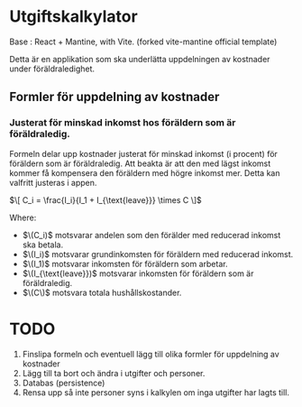 # Utgiftskalkylator

Base : React + Mantine, with Vite. (forked vite-mantine official template)

Detta är en applikation som ska underlätta uppdelningen av kostnader under
föräldraledighet.

## Formler för uppdelning av kostnader

### Justerat för minskad inkomst hos föräldern som är föräldraledig.

Formeln delar upp kostnader justerat för minskad inkomst (i procent) för föräldern som är föräldraledig. Att beakta är att
den med lägst inkomst kommer få kompensera den föräldern med högre inkomst mer. Detta kan valfritt justeras i appen.

$\[ C_i = \frac{I_i}{I_1 + I_{\text{leave}}} \times C \]$

Where:
- $\(C_i)$ motsvarar andelen som den förälder med reducerad inkomst ska betala.
- $\(I_i)$ motsvarar grundinkomsten för föräldern med reducerad inkomst.
- $\(I_1)$ motsvarar inkomsten för föräldern som arbetar.
- $\(I_{\text{leave}})$ motsvarar inkomsten för föräldern som är föräldraledig.
- $\(C\)$ motsvara totala hushållskostander.


# TODO

1. Finslipa formeln och eventuell lägg till olika formler för uppdelning av kostnader
2. Lägg till ta bort och ändra i utgifter och personer.
3. Databas (persistence)
4. Rensa upp så inte personer syns i kalkylen om inga utgifter har lagts till.